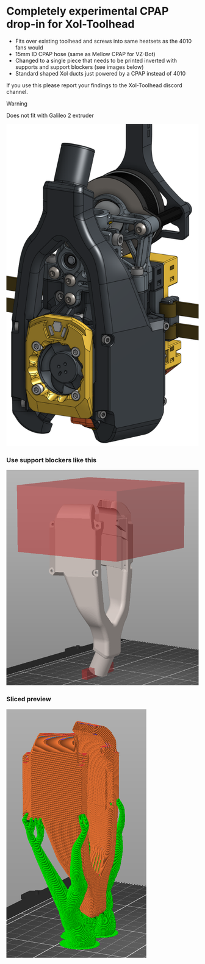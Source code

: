# Completely experimental CPAP drop-in for Xol-Toolhead

* Fits over existing toolhead and screws into same heatsets as the 4010 fans would
* 15mm ID CPAP hose (same as Mellow CPAP for VZ-Bot)
* Changed to a single piece that needs to be printed inverted with supports and support blockers (see images below)
* Standard shaped Xol ducts just powered by a CPAP instead of 4010

If you use this please report your findings to the Xol-Toolhead discord channel.

> [!WARNING]  
> Does not fit with Galileo 2 extruder

![XolPAP](XolPAP.png)

### Use support blockers like this
![Support blockers](support-blockers.png)

### Sliced preview
![Organic supports](organic-supports.png)